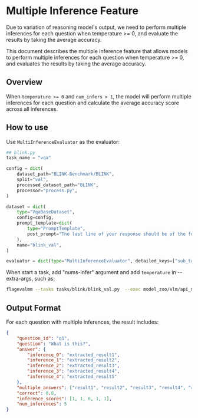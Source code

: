 # Multiple Inference Feature

Due to variation of reasoning model's output, we need to perform multiple inferences for each question when temperature >= 0, and evaluate the results by taking the average accuracy.

This document describes the multiple inference feature that allows models to perform multiple inferences for each question when temperature >= 0, and evaluates the results by taking the average accuracy.

## Overview

When `temperature >= 0` and `num_infers > 1`, the model will perform multiple inferences for each question and calculate the average accuracy score across all inferences.

## How to use

Use `MultiInferenceEvaluator` as the evaluator:

```python
## blink.py
task_name = "vqa"

config = dict(
    dataset_path="BLINK-Benchmark/BLINK",
    split="val",
    processed_dataset_path="BLINK",
    processor="process.py",
)

dataset = dict(
    type="VqaBaseDataset",
    config=config,
    prompt_template=dict(
        type="PromptTemplate",
        post_prompt="The last line of your response should be of the following format: 'Answer: $LETTER' (without quotes) where LETTER is one of options.",
    ),
    name="blink_val",
)

evaluator = dict(type="MultiInferenceEvaluator", detailed_keys=["sub_task"])

```

When start a task, add "nums-infer" argument and add `temperature` in --extra-args, such as: 

```bash
flagevalmm --tasks tasks/blink/blink_val.py  --exec model_zoo/vlm/api_model/model_adapter.py --model gpt-4o-mini --num-workers 8 --output-dir ./results_temperature/gpt-4o-mini --url openai_url --api-key openai_api_key --num-infers 3 --try-run --use-cache --extra-args "temperature=0.6"
```

## Output Format

For each question with multiple inferences, the result includes:

```json
{
    "question_id": "q1",
    "question": "What is this?",
    "answer": {
        "inference_0": "extracted_result1",
        "inference_1": "extracted_result2", 
        "inference_2": "extracted_result3",
        "inference_3": "extracted_result4",
        "inference_4": "extracted_result5"
    },
    "multiple_answers": ["result1", "result2", "result3", "result4", "result5"],
    "correct": 0.8,
    "inference_scores": [1, 1, 0, 1, 1],
    "num_inferences": 5
}
```